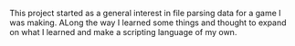 This project started as a general interest in file parsing data for a game I was making. ALong the way I learned some things and thought to expand on what I learned and make a scripting language of my own. 
